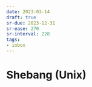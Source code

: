 ```yaml
---
date: 2023-03-14
draft: true
sr-due: 2023-12-31
sr-ease: 270
sr-interval: 228
tags:
- inbox
---
```


# Shebang (Unix)
